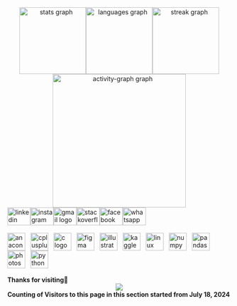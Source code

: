 <div align="center"><img src="https://github-readme-stats.vercel.app/api?username=sheikh-talha01&hide_title=false&hide_rank=false&show_icons=true&include_all_commits=true&count_private=true&disable_animations=false&theme=nightowl&locale=en&hide_border=false&order=1" height="150" alt="stats graph"  /><img src="https://github-readme-stats.vercel.app/api/top-langs?username=sheikh-talha01&locale=en&hide_title=false&layout=compact&card_width=320&langs_count=5&theme=nightowl&hide_border=false&order=2" height="150" alt="languages graph"  /><img src="https://streak-stats.demolab.com?user=sheikh-talha01&locale=en&mode=daily&theme=nightowl&hide_border=false&border_radius=5&order=3" height="150" alt="streak graph"  /><br><img src="https://github-readme-activity-graph.vercel.app/graph?username=sheikh-talha01&radius=16&theme=nightowl&area=true&order=5" height="300" alt="activity-graph graph"  /><br></div><div align="left"><a href="https://www.linkedin.com/in/talha-sheikh-a7734b185/" target="_blank"><img src="https://raw.githubusercontent.com/maurodesouza/profile-readme-generator/master/src/assets/icons/social/linkedin/default.svg" width="52" height="40" alt="linkedin logo"  /></a><a href="https://www.instagram.com/talha_sheikh____/" target="_blank"><img src="https://raw.githubusercontent.com/maurodesouza/profile-readme-generator/master/src/assets/icons/social/instagram/default.svg" width="52" height="40" alt="instagram logo"  /></a><a href="talhasheikh5257@gmail.com" target="_blank"><img src="https://raw.githubusercontent.com/maurodesouza/profile-readme-generator/master/src/assets/icons/social/gmail/default.svg" width="52" height="40" alt="gmail logo"  /></a><a href="https://stackoverflow.com/users/26425811/talha-sheikh" target="_blank"><img src="https://raw.githubusercontent.com/maurodesouza/profile-readme-generator/master/src/assets/icons/social/stackoverflow/default.svg" width="52" height="40" alt="stackoverflow logo"  /></a><a href="https://www.facebook.com/talha.sheikh.562114" target="_blank"><img src="https://raw.githubusercontent.com/maurodesouza/profile-readme-generator/master/src/assets/icons/social/facebook/default.svg" width="52" height="40" alt="facebook logo"  /></a><a href="+92 314 0558091" target="_blank"><img src="https://raw.githubusercontent.com/maurodesouza/profile-readme-generator/master/src/assets/icons/social/whatsapp/default.svg" width="52" height="40" alt="whatsapp logo"  /></a><br><br></div><div align="left"><img src="https://cdn.jsdelivr.net/gh/devicons/devicon/icons/anaconda/anaconda-original.svg" height="40" alt="anaconda logo"  /><img width="12" /><img src="https://cdn.jsdelivr.net/gh/devicons/devicon/icons/cplusplus/cplusplus-original.svg" height="40" alt="cplusplus logo"  /><img width="12" /><img src="https://cdn.jsdelivr.net/gh/devicons/devicon/icons/c/c-original.svg" height="40" alt="c logo"  /><img width="12" /><img src="https://cdn.jsdelivr.net/gh/devicons/devicon/icons/figma/figma-original.svg" height="40" alt="figma logo"  /><img width="12" /><img src="https://cdn.jsdelivr.net/gh/devicons/devicon/icons/illustrator/illustrator-plain.svg" height="40" alt="illustrator logo"  /><img width="12" /><img src="https://cdn.jsdelivr.net/gh/devicons/devicon/icons/kaggle/kaggle-original.svg" height="40" alt="kaggle logo"  /><img width="12" /><img src="https://cdn.jsdelivr.net/gh/devicons/devicon/icons/linux/linux-original.svg" height="40" alt="linux logo"  /><img width="12" /><img src="https://cdn.jsdelivr.net/gh/devicons/devicon/icons/numpy/numpy-original.svg" height="40" alt="numpy logo"  /><img width="12" /><img src="https://cdn.jsdelivr.net/gh/devicons/devicon/icons/pandas/pandas-original.svg" height="40" alt="pandas logo"  /><img width="12" /><img src="https://cdn.jsdelivr.net/gh/devicons/devicon/icons/photoshop/photoshop-plain.svg" height="40" alt="photoshop logo"  /><img width="12" /><img src="https://cdn.jsdelivr.net/gh/devicons/devicon/icons/python/python-original.svg" height="40" alt="python logo"  /><br><br><b>Thanks for visiting🖤</b><br></div><div align="center"><img src="https://profile-counter.glitch.me/sheikh-talha01/count.svg?"  /></div><b>Counting of Visitors to this page in this section started from July 18, 2024</b>
<br>
<br>
